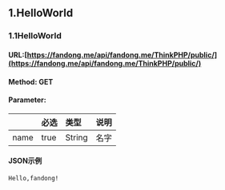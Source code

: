 ## 1.HelloWorld

### 1.1HelloWorld

#### URL:[https://fandong.me/api/fandong.me/ThinkPHP/public/](https://fandong.me/api/fandong.me/ThinkPHP/public/)

#### Method: GET

#### Parameter:

|  | 必选 | 类型 | 说明 |
| :--- | :--- | :--- | :--- |
| name | true | String | 名字 |

#### JSON示例

```
Hello,fandong!
```



